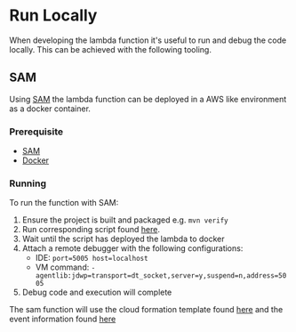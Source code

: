 # Run Locally

When developing the lambda function it's useful to run and debug the code locally. This can be achieved with the following tooling.

## SAM

Using [SAM](https://docs.aws.amazon.com/serverless-application-model/latest/developerguide/what-is-sam.html) the lambda function can be deployed in a AWS like environment as a docker container.

### Prerequisite

- [SAM](https://docs.aws.amazon.com/serverless-application-model/latest/developerguide/serverless-sam-cli-install.html)
- [Docker](https://www.docker.com)

### Running

To run the function with SAM:

1) Ensure the project is built and packaged e.g. `mvn verify`
2) Run corresponding script found [here](./../local).
3) Wait until the script has deployed the lambda to docker
4) Attach a remote debugger with the following configurations:
   - IDE: `port=5005 host=localhost`
   - VM command: `-agentlib:jdwp=transport=dt_socket,server=y,suspend=n,address=5005`
5) Debug code and execution will complete

The sam function will use the cloud formation template found [here](./../src/test/resources/local/stack/template.yml) and the event information found [here](./../src/test/resources/local/stack/basic-api-gateway-request-event.json)